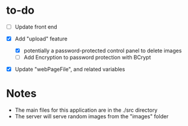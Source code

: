 # to-do
- [ ] Update front end
- [x] Add "upload" feature
  - [x] potentially a password-protected control panel to delete images
  - [ ] Add Encryption to password protection with BCrypt
- [x] Update "webPageFile", and related variables


# Notes
- The main files for this application are in the ./src directory
- The server will serve random images from the "images" folder
